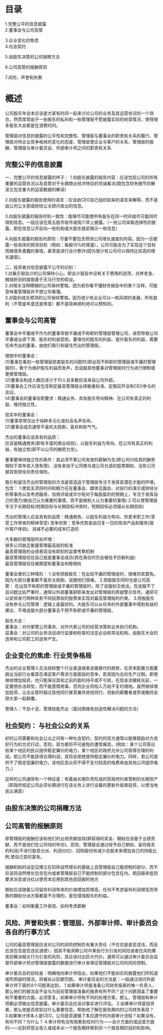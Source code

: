 # 目录
1.完整公平的信息披露   
2.董事会与公司高管   

3.企业变化的焦虑   
4.社会契约   

5.由股东决策的公司捐赠方法   

6.公司高管的报酬原则

7.风险、声誉和失察   


# 概述
公司股东年会本应该是大家有时间一起来讨论公司的业务及其运营状况的一个场合，然而常常由于一些股东的私利和一些管理层不愿披露实际的经营情况，使得很多股东大会都是在浪费时间。

管理层对信息的披露的公平性和完整性、管理层与董事会的职责和关系的履行、管理层对待企业竞争格局的变化的态度、管理层使企业与客户的关系、管理层的报酬、管理层与审计委员会、外部审计师之间的职责和关系
## 完整公平的信息披露
一、完整公平的信息披露的样子：
1.向股东披露的报告内容：应该包括公司的所有重要的运营状况以及高管对于长期商业经济特征的坦诚看法(既包含财务细节的解读又包含重大的运营数据的解读)    

2.向股东披露的报告使用的语言：应该由CEO自己组织起来的语言来解释，而不是由公司公关部或财经公关顾问发出的信息。   

3.向股东披露的报告时机一致性：能够尽可能使所有股东在同一时间或尽可能同时得到信息。一般应该在周五股市收市或周六早上披露。（一些公司采取选择性的披露，即在信息公开前向一些机构或大股东提前暗示一些信息）   

4.向股东披露的报告的原则：尽量不要包含预测公司增长速度的内容。因为一旦披露一些具体的预测目标（例如：每股15%的增速），公司可能会为了实现这个目标而做很多愚蠢的事情，甚至是进行会计欺诈(因为很少有公司可以保持比较高的增长速度)。  

二、投资者对信息披露不公平的识别：  
1.对展示弱会计的公司保持小心。即会计报告中没有关于费用的选项，对养老金、摊销折旧的提取基于天马行空的假设。  
2.对相关注释模糊的公司保持警惕。因为若你看不懂财务报告中的某个注释，可能意味着管理层并不想让你看懂。  
3.对盈利成长预测的公司保持警惕。因为很少有企业可以一帆风顺的发展，所有盈利（不管是年度还是季度）都不是简单顺利地可以预知的。  

## 董事会与公司高管
董事会中平庸或不作为的董事导致平庸或不称职的管理层管理公司，进而导致公司平庸或业绩下滑、股东的利益受损。要保住的股东的利益、提升股东的利益，需要任命杰出的董事，由他们吸引和留住杰出的管理层。  

理想中的董事会：   
(1)董事在看到一些管理层损害股东的问题时(即出现不称职的管理层或平庸的管理层时)，敢于为维护股东利益而发声，去说服其他董事对管理层的行为进行限制或更换管理层。   
(2)董事会构成人数应该少于10人且多数应该来自公司外部。      
(3)董事会工作应该包含制定最高管理层业绩衡量标准、定期召开没有CEO参与的会议。   
(4)董事会的董事任职要求：精通业务、具有股东导向精神、在公司有真正的利益、维持独立性。  

现实中的董事会：   
  (1)董事常常仅出于纯粹多元化或社会名声任命。   
  (2)董事会成员通常不喜欢太挑剔，喜欢和和气气。   

杰出的董事应该具有的品质：  
应该是精通商务(即有丰富的商业经验)、以股东利益为导向、在公司有真正的利益、有独立性(即不以公司的酬劳为生)。

董事要保持独立性的条件：其必须不靠公司发放的薪酬为生(即公司付给其的酬劳相较于其年收入很有限)、没有来自于公司赠与或公司允诺的股票期权、没有公司替其安排任何责任保险。

吸引和留住杰出的管理层的方法是营造适于管理层专注于发挥其潜在才能的环境，包含：
1.使其无须将时间和精力花在董事会、媒体见面会、对投行的演示或财经分析等事务以及考虑融资、信用评级或华尔街对于每股盈利的预期上，专注于发挥自己的潜力(做自己认为重要的事情，而不是做别人认为重要的事情)
2.可以使管理层专注于长期目标(短期目标与长期目标冲突时，短期目标必须服从长期目标)


杰出的管理人应该具有的品质：精通商务、以股东利益为导向、热爱本职工作(享受工作带来的精神享受)
竞争优势：竞争优势是由日复一日的改进产品和服务(提升客户体验)、消减不必要的成本打造的

大多数的管理层所处环境：   
很多公司缺乏衡量管理最高层的标准   
最高管理层的业绩表现没有即刻的监督考察机制   
最高管理层往往自己就是董事会成员(其在离任时仍会被给予巨额利益)   
最高管理层往往被期望和董事会和睦相处   

董事会里的三种情形：
1.没有控股股东：在出现平庸的管理层时，很难将其罢免。因为大部分董事都不喜欢太挑剔，说服他们很难。
2.控股股东同时也是公司高管： 在出现不称职的管理层或平庸的管理层时，除了说服别无他法。在说服不了且问题比较严重时，通常以外部董事辞职来发出对管理层的质疑警示信号。通常可以安排发行两种具有不同投票权的股票来实现对最高管理层的约束。
3.控股股东没有参与公司管理：逻辑上是最好的。大股东可以从任命的外部董事中得到有益的建议、不用说服大部分董事去干预不称职或平庸的管理层。  


股东大会：   
董事会：对内掌管公司事务、对外代表公司的经营决策和业务执行机构。   
监事会：对公司的业务活动进行监督和检查的法定必设和常设机构，由股东大会的选举和公司职工的选举产生。  
## 企业变化的焦虑: 行业竞争格局
杰出的企业管理人无法扭转整个行业衰退或者说被替代的趋势，在资本配置方面要跳出当前行业看其在满足客户需求方面面临的竞争，若其因为总的生产过剩，即使继续增加投资，也只能保证其和之前的盈利持平或不亏损，在现金流被耗光前，一定要想办法转型，而不能感情用事，否则企业将陷入万劫不复的境地。虽然继续增加投资，让企业暂时超过其他同行甚至兼并其他同行，但新的颠覆者或早或晚将会把大家一起颠覆。

管理人：干劲十足、管理技能杰出（面对困难有创造性解决问题的方法）
## 社会契约： 与社会公众的关系
好的公司需要和社会公众之间有一种社会契约，契约的双方通常以能够鼓励对方良好行为的方式行动，否则，双方都将不可避免的遭受痛苦。(例如：某个公司答应给某个地区的民众提供稳定廉价的电力，某个地区的政府允许公司获得合理的利润。若公司不能获得合理利润，其将会拒绝提供稳定廉价的电力。同样，若公司提供不了稳定低廉的电力，该地区民众将不得不支付较高的电费来由其他公司提供电力。)

这样的公司通常有一个特征是：有着由长期负债形成的受政府约束管制的长期资产（即政府规定公司必须长期进行在该业务上进行设备的更新升级类投资，以使当地民众满意）
## 由股东决策的公司捐赠方法

## 公司高管的报酬原则
即管理层的报酬应该和他们的业绩贡献挂钩(即获得的奖金、期权应该基于业绩贡献，而不是他们在公司待的年份)。否则，管理层会通过授予自己期权、留存股东的利润(不进行股息分派、利润分红)、回购股份和减少总股本来增加自己的持股比例,使自己变的富有。

报酬机制的设定应建立在扣除自然增长的基础上且管理层自己能控制的部分，而不应该将自然增长包含在内或者管理层自己不能控制的部分包含在内。若回报率低则要求派息或分红以使资本应用到其他高回报的地方

期权应该随着公司留存利润带来的价值增加而增高，任何不考虑留存利润增高而导致的期权分派方案都是不合理的，是在侵蚀股东的利益。

董事会：如何衡量工作表现、如何考虑薪酬

## 风险、声誉和失察：管理层、外部审计师、审计委员会各自的行事方式 
公司的最高管理层应该对公司的风险控制负有重大责任（不仅仅是是否违法，而且应该包含是否违反道德），因其不能洞察公司中某些行为引发的风险或者在风险爆发前解决相关行为引发的风险，其应该付出巨大代价。通常可以通过审计委员会监督外部审计师对管理层披露的数据进行审计来保证管理层对公司的风险控制。

审计委员会的目标是：明确地向审计师指出，如果他们不能如实的披露他们所知道或所质疑的情况，将被处以巨额罚款。
审计委员会的方法是：一般通过询问外部审计师下面的4个问题来达到。
1.如果审计师是准备公司财务报表的唯一负责人，那么他们的做法会不会与为目前管理层准备的报表有所不同？这个问题涵盖了重要和不重要的方面，必须答复。如果审计师有不同的处理方案，那么，管理层和审计师都必须做出信息披露。审计委员会应该对事实进行评估。
2.如果审计师是投资者，那么他是否收到过什么重要信息，帮助他了解在报告期内的公司财务表现？
3.如果审计师本人是CEO，公司是否遵循了本应遵守的内部审计流程？如果没有，有何不同？为什么？
4.审计师有没有观察到任何行为——会计方面的或运营方面的——达到将营业收入或成本从一个报告期转移到另一个报告期的目的和影响。
